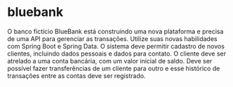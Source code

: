 # bluebank
O banco fictício BlueBank está construindo uma nova plataforma e precisa de uma API para gerenciar as transações. Utilize suas novas habilidades com Spring Boot e Spring Data. O sistema deve permitir cadastro de novos clientes, incluindo dados pessoais e dados para contato. O cliente deve ser atrelado a uma conta bancária, com um valor inicial de saldo. Deve ser possível fazer transferências de um cliente para outro e esse histórico de transações entre as contas deve ser registrado.
